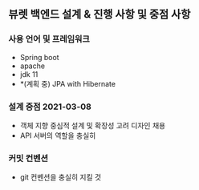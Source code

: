 ## 뷰렛 백엔드 설계 & 진행 사항 및 중점 사항

### 사용 언어 및 프레임워크
- Spring boot
- apache
- jdk 11
- *(계획 중) JPA with Hibernate


### 설계 중점 2021-03-08
- 객체 지향 중심적 설계 및 확장성 고려 디자인 채용
- API 서버의 역할을 충실히


### 커밋 컨벤션
- git 컨벤션을 충실히 지킬 것